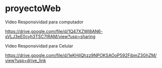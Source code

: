 # proyectoWeb

Video Responsividad para computador

https://drive.google.com/file/d/1Q47XZWI8AN6-sVLJ3eE0cyh3TSC7IRAM/view?usp=sharing

Video Responsividad para Celular

https://drive.google.com/file/d/1eKHjlQhzz9NPOKSAOoP592FibmZ3GhZM/view?usp=drive_link